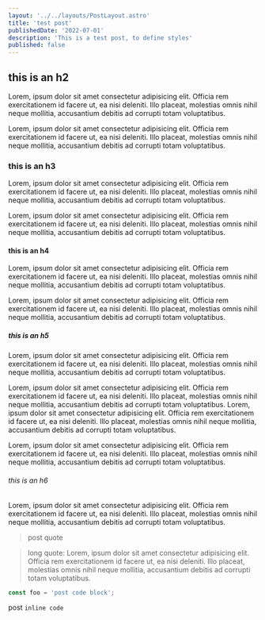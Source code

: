 ```yaml
---
layout: '../../layouts/PostLayout.astro'
title: 'test post'
publishedDate: '2022-07-01'
description: 'This is a test post, to define styles'
published: false
---
```


## this is an h2

Lorem, ipsum dolor sit amet consectetur adipisicing elit. Officia rem exercitationem id facere ut, ea nisi deleniti. Illo placeat, molestias omnis nihil neque mollitia, accusantium debitis ad corrupti totam voluptatibus.

Lorem, ipsum dolor sit amet consectetur adipisicing elit. Officia rem exercitationem id facere ut, ea nisi deleniti. Illo placeat, molestias omnis nihil neque mollitia, accusantium debitis ad corrupti totam voluptatibus.

### this is an h3

Lorem, ipsum dolor sit amet consectetur adipisicing elit. Officia rem exercitationem id facere ut, ea nisi deleniti. Illo placeat, molestias omnis nihil neque mollitia, accusantium debitis ad corrupti totam voluptatibus.

Lorem, ipsum dolor sit amet consectetur adipisicing elit. Officia rem exercitationem id facere ut, ea nisi deleniti. Illo placeat, molestias omnis nihil neque mollitia, accusantium debitis ad corrupti totam voluptatibus.

#### this is an h4

Lorem, ipsum dolor sit amet consectetur adipisicing elit. Officia rem exercitationem id facere ut, ea nisi deleniti. Illo placeat, molestias omnis nihil neque mollitia, accusantium debitis ad corrupti totam voluptatibus.

Lorem, ipsum dolor sit amet consectetur adipisicing elit. Officia rem exercitationem id facere ut, ea nisi deleniti. Illo placeat, molestias omnis nihil neque mollitia, accusantium debitis ad corrupti totam voluptatibus.

##### this is an h5

Lorem, ipsum dolor sit amet consectetur adipisicing elit. Officia rem exercitationem id facere ut, ea nisi deleniti. Illo placeat, molestias omnis nihil neque mollitia, accusantium debitis ad corrupti totam voluptatibus.

Lorem, ipsum dolor sit amet consectetur adipisicing elit. Officia rem exercitationem id facere ut, ea nisi deleniti. Illo placeat, molestias omnis nihil neque mollitia, accusantium debitis ad corrupti totam voluptatibus.
Lorem, ipsum dolor sit amet consectetur adipisicing elit. Officia rem exercitationem id facere ut, ea nisi deleniti. Illo placeat, molestias omnis nihil neque mollitia, accusantium debitis ad corrupti totam voluptatibus.

Lorem, ipsum dolor sit amet consectetur adipisicing elit. Officia rem exercitationem id facere ut, ea nisi deleniti. Illo placeat, molestias omnis nihil neque mollitia, accusantium debitis ad corrupti totam voluptatibus.

###### this is an h6

Lorem, ipsum dolor sit amet consectetur adipisicing elit. Officia rem exercitationem id facere ut, ea nisi deleniti. Illo placeat, molestias omnis nihil neque mollitia, accusantium debitis ad corrupti totam voluptatibus.

> post quote

> long quote: Lorem, ipsum dolor sit amet consectetur adipisicing elit. Officia rem exercitationem id facere ut, ea nisi deleniti. Illo placeat, molestias omnis nihil neque mollitia, accusantium debitis ad corrupti totam voluptatibus.

```ts
const foo = 'post code block';
```

post `inline code`
